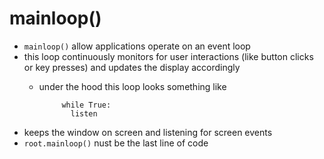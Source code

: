 # mainloop()
- `mainloop()` allow applications operate on an event loop
- this loop continuously monitors for user interactions (like button clicks or key presses) and updates the display accordingly
    - under the hood this loop looks something like

               while True:
                 listen
            
- keeps the window on screen and listening for screen events
- `root.mainloop()` nust be the last line of code